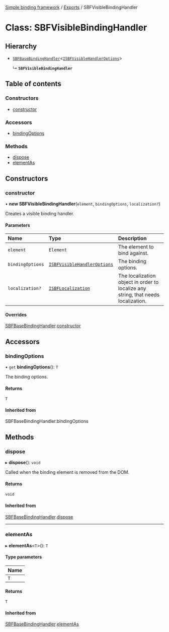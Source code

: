 [Simple binding framework](../README.md) / [Exports](../modules.md) / SBFVisibleBindingHandler

# Class: SBFVisibleBindingHandler

## Hierarchy

- [`SBFBaseBindingHandler`](SBFBaseBindingHandler.md)<[`ISBFVisibleHandlerOptions`](../interfaces/ISBFVisibleHandlerOptions.md)\>

  ↳ **`SBFVisibleBindingHandler`**

## Table of contents

### Constructors

- [constructor](SBFVisibleBindingHandler.md#constructor)

### Accessors

- [bindingOptions](SBFVisibleBindingHandler.md#bindingoptions)

### Methods

- [dispose](SBFVisibleBindingHandler.md#dispose)
- [elementAs](SBFVisibleBindingHandler.md#elementas)

## Constructors

### constructor

• **new SBFVisibleBindingHandler**(`element`, `bindingOptions`, `localization?`)

Creates a visible binding handler.

#### Parameters

| Name | Type | Description |
| :------ | :------ | :------ |
| `element` | `Element` | The element to bind against. |
| `bindingOptions` | [`ISBFVisibleHandlerOptions`](../interfaces/ISBFVisibleHandlerOptions.md) | The binding options. |
| `localization?` | [`ISBFLocalization`](../interfaces/ISBFLocalization.md) | The localization object in order to localize any string, that needs localization. |

#### Overrides

[SBFBaseBindingHandler](SBFBaseBindingHandler.md).[constructor](SBFBaseBindingHandler.md#constructor)

## Accessors

### bindingOptions

• `get` **bindingOptions**(): `T`

The binding options.

#### Returns

`T`

#### Inherited from

SBFBaseBindingHandler.bindingOptions

## Methods

### dispose

▸ **dispose**(): `void`

Called when the binding element is removed from the DOM.

#### Returns

`void`

#### Inherited from

[SBFBaseBindingHandler](SBFBaseBindingHandler.md).[dispose](SBFBaseBindingHandler.md#dispose)

___

### elementAs

▸ **elementAs**<`T`\>(): `T`

#### Type parameters

| Name |
| :------ |
| `T` |

#### Returns

`T`

#### Inherited from

[SBFBaseBindingHandler](SBFBaseBindingHandler.md).[elementAs](SBFBaseBindingHandler.md#elementas)
